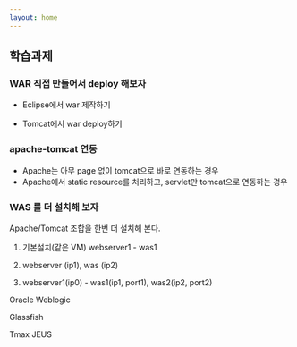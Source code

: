 ```yaml
---
layout: home
---
```



## 학습과제



### WAR 직접 만들어서 deploy 해보자

* Eclipse에서 war 제작하기

* Tomcat에서 war deploy하기



### apache-tomcat 연동

* Apache는 아무 page 없이 tomcat으로 바로 연동하는 경우
* Apache에서 static resource를 처리하고, servlet만 tomcat으로 연동하는 경우



### WAS 를 더 설치해 보자

Apache/Tomcat 조합을 한번 더 설치해 본다.

1. 기본설치(같은 VM) webserver1 - was1

2. webserver (ip1), was (ip2)

3. webserver1(ip0) - was1(ip1, port1), was2(ip2, port2)





Oracle Weblogic

Glassfish

Tmax JEUS





